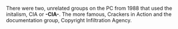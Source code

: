 There were two, unrelated groups on the PC from 1988 that used the initalism, CIA or **-CIA-**. The more famous, Crackers in Action and the documentation group, Copyright Infiltration Agency.